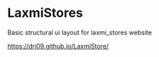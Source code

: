 # LaxmiStores

Basic structural ui layout for laxmi_stores website 

https://drj09.github.io/LaxmiStore/

